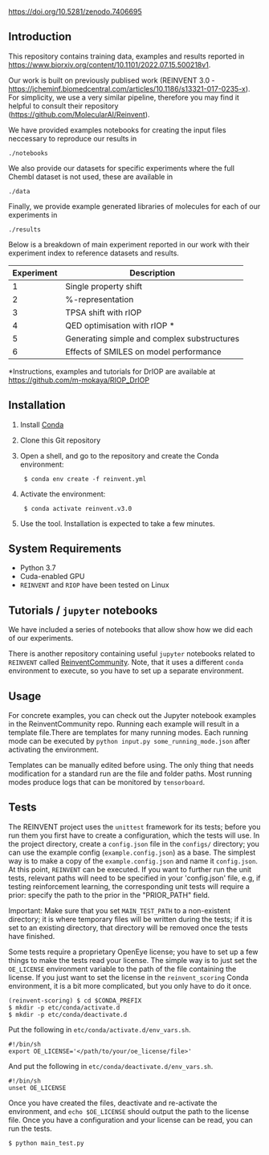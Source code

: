 
https://doi.org/10.5281/zenodo.7406695

Introduction
-------------

This repository contains training data, examples and results reported in https://www.biorxiv.org/content/10.1101/2022.07.15.500218v1. 

Our work is built on previously publised work (REINVENT 3.0 - https://jcheminf.biomedcentral.com/articles/10.1186/s13321-017-0235-x). For simplicity, we use a very similar pipeline, therefore you may find it helpful to consult their repository (https://github.com/MolecularAI/Reinvent).


We have provided examples notebooks for creating the input files neccessary to reproduce our results in

```
./notebooks
```


We also provide our datasets for specific experiments where the full Chembl dataset is not used, these are available in 

```
./data
```


Finally, we provide example generated libraries of molecules for each of our experiments in 

```
./results
```

Below is a breakdown of main experiment reported in our work with their experiment index to reference datasets and results. 

| Experiment    | Description |
| -----------   | ----------- |
| 1             | Single property shift     |
| 2             | %-representation       |
| 3             | TPSA shift with rIOP       |
| 4             | QED optimisation with rIOP *      |
| 5             | Generating simple and complex substructures      |
| 6             | Effects of SMILES on model performance       |

*Instructions, examples and tutorials for DrIOP are available at https://github.com/m-mokaya/RIOP_DrIOP

Installation
-------------

1. Install [Conda](https://conda.io/projects/conda/en/latest/index.html)
2. Clone this Git repository
3. Open a shell, and go to the repository and create the Conda environment:
   
        $ conda env create -f reinvent.yml

4. Activate the environment:
   
        $ conda activate reinvent.v3.0

5. Use the tool.
Installation is expected to take a few minutes. 

     
System Requirements
-------------------

* Python 3.7
* Cuda-enabled GPU
* `REINVENT` and `RIOP` have been tested on Linux


Tutorials / `jupyter` notebooks
-----

We have included a series of notebooks that allow show how we did each of our experiments. 

There is another repository containing useful `jupyter` notebooks related to `REINVENT` 
called [ReinventCommunity](https://github.com/MolecularAI/ReinventCommunity). Note, that it uses a
different `conda` environment to execute, so you have to set up a separate environment.


Usage
-----

For concrete examples, you can check out the Jupyter notebook examples in the ReinventCommunity repo.
Running each example will result in a template file.There are templates for many running modes. 
Each running mode can be executed by `python input.py some_running_mode.json` after activating the environment.
    
   Templates can be manually edited before using. The only thing that needs modification for a standard run are the file 
   and folder paths. Most running modes produce logs that can be monitored by `tensorboard`.


Tests 
-----
The REINVENT project uses the `unittest` framework for its tests; before you run them you first have to create a 
configuration, which the tests will use. In the project directory, create a `config.json` file in the `configs/` directory; 
you can use the example config (`example.config.json`) as a base. The simplest way is to make a copy of the `example.config.json`
and name it `config.json`. At this point, `REINVENT` can be executed. If you want to further run the unit tests, relevant paths 
will need to be specified in your 'config.json' file, e.g, if testing reinforcement learning, the corresponding unit tests 
will require a prior: specify the path to the prior in the "PRIOR_PATH" field.

Important: Make sure that you set `MAIN_TEST_PATH` to a non-existent directory; it is where temporary files will be
written during the tests; if it is set to an existing directory, that directory will be removed once the tests have finished.

Some tests require a proprietary OpenEye license; you have to set up a few things to make the tests read your
license.  The simple way is to just set the `OE_LICENSE` environment variable to the path of the file containing the
license.  If you just want to set the license in the `reinvent_scoring` Conda environment, it is a bit more complicated,
but you only have to do it once.

```
(reinvent-scoring) $ cd $CONDA_PREFIX
$ mkdir -p etc/conda/activate.d
$ mkdir -p etc/conda/deactivate.d
```

Put the following in `etc/conda/activate.d/env_vars.sh`.

```
#!/bin/sh
export OE_LICENSE='</path/to/your/oe_license/file>'
```

And put the following in `etc/conda/deactivate.d/env_vars.sh`.

```
#!/bin/sh
unset OE_LICENSE
```

Once you have created the files, deactivate and re-activate the environment, and `echo $OE_LICENSE` should output the
path to the license file.
Once you have a configuration and your license can be read, you can run the tests.

```
$ python main_test.py
```
